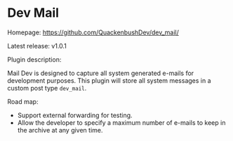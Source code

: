 Dev Mail
========

Homepage: https://github.com/QuackenbushDev/dev_mail/

Latest release: v1.0.1

Plugin description:

Mail Dev is designed to capture all system generated e-mails for development purposes. This plugin will store all
system messages in a custom post type `dev_mail`. 

Road map:

- Support external forwarding for testing.
- Allow the developer to specify a maximum number of e-mails to keep in the archive at any given time.
